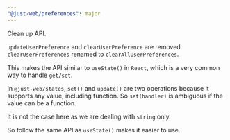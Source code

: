 ```yaml
---
"@just-web/preferences": major
---
```


Clean up API.

`updateUserPreference` and `clearUserPreference` are removed.
`clearUserPreferences` renamed to `clearAllUserPreferences`.

This makes the API similar to `useState()` in `React`,
which is a very common way to handle `get/set`.

In `@just-web/states`,
`set()` and `update()` are two operations because it supports any value, including function.
So `set(handler)` is ambiguous if the value can be a function.

It is not the case here as we are dealing with `string` only.

So follow the same API as `useState()` makes it easier to use.

